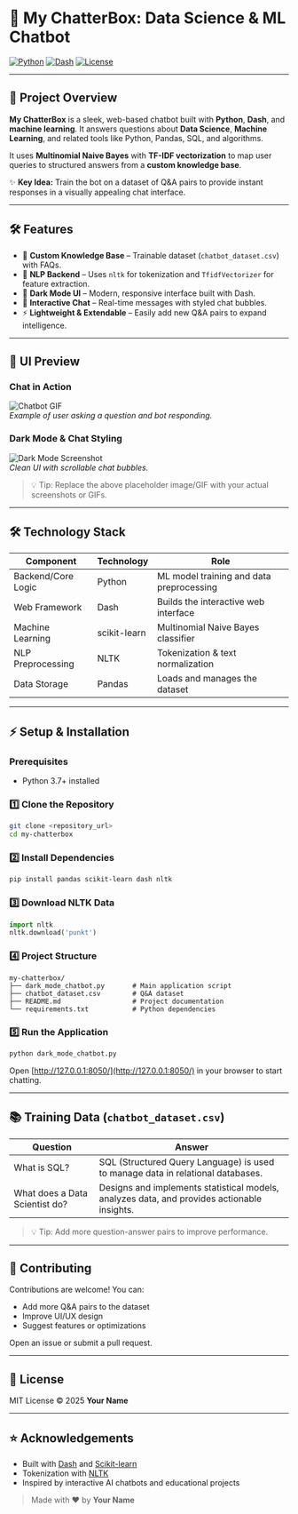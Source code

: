 # 💬 My ChatterBox: Data Science & ML Chatbot

[![Python](https://img.shields.io/badge/Python-3.11-blue?logo=python&logoColor=white)](https://www.python.org/)
[![Dash](https://img.shields.io/badge/Dash-2.13-blue?logo=plotly&logoColor=white)](https://dash.plotly.com/)
[![License](https://img.shields.io/badge/License-MIT-green)](LICENSE)

---

## 🚀 Project Overview

**My ChatterBox** is a sleek, web-based chatbot built with **Python**, **Dash**, and **machine learning**. It answers questions about **Data Science**, **Machine Learning**, and related tools like Python, Pandas, SQL, and algorithms.  

It uses **Multinomial Naive Bayes** with **TF-IDF vectorization** to map user queries to structured answers from a **custom knowledge base**.

✨ **Key Idea:** Train the bot on a dataset of Q&A pairs to provide instant responses in a visually appealing chat interface.

---

## 🛠 Features

- 📝 **Custom Knowledge Base** – Trainable dataset (`chatbot_dataset.csv`) with FAQs.  
- 🧠 **NLP Backend** – Uses `nltk` for tokenization and `TfidfVectorizer` for feature extraction.  
- 🌙 **Dark Mode UI** – Modern, responsive interface built with Dash.  
- 💬 **Interactive Chat** – Real-time messages with styled chat bubbles.  
- ⚡ **Lightweight & Extendable** – Easily add new Q&A pairs to expand intelligence.

---

## 🌈 UI Preview

### Chat in Action
![Chatbot GIF](https://media.giphy.com/media/l0HlNaQ6gWfllcjDO/giphy.gif)  
*Example of user asking a question and bot responding.*

### Dark Mode & Chat Styling
![Dark Mode Screenshot](https://via.placeholder.com/600x300.png?text=Chatbot+Dark+Mode+Screenshot)  
*Clean UI with scrollable chat bubbles.*

> 💡 Tip: Replace the above placeholder image/GIF with your actual screenshots or GIFs.

---

## 🛠 Technology Stack

| Component            | Technology      | Role                                                      |
|----------------------|----------------|-----------------------------------------------------------|
| Backend/Core Logic    | Python         | ML model training and data preprocessing                 |
| Web Framework         | Dash           | Builds the interactive web interface                     |
| Machine Learning      | scikit-learn   | Multinomial Naive Bayes classifier                        |
| NLP Preprocessing     | NLTK           | Tokenization & text normalization                         |
| Data Storage          | Pandas         | Loads and manages the dataset                              |

---

## ⚡ Setup & Installation

### Prerequisites
- Python 3.7+ installed

### 1️⃣ Clone the Repository
```bash
git clone <repository_url>
cd my-chatterbox
```

### 2️⃣ Install Dependencies
```bash
pip install pandas scikit-learn dash nltk
```

### 3️⃣ Download NLTK Data
```python
import nltk
nltk.download('punkt')
```

### 4️⃣ Project Structure
```
my-chatterbox/
├── dark_mode_chatbot.py       # Main application script
├── chatbot_dataset.csv        # Q&A dataset
├── README.md                  # Project documentation
└── requirements.txt           # Python dependencies
```

### 5️⃣ Run the Application
```bash
python dark_mode_chatbot.py
```
Open [http://127.0.0.1:8050/](http://127.0.0.1:8050/) in your browser to start chatting.

---

## 📚 Training Data (`chatbot_dataset.csv`)

| Question                   | Answer                                                                 |
|-----------------------------|------------------------------------------------------------------------|
| What is SQL?               | SQL (Structured Query Language) is used to manage data in relational databases. |
| What does a Data Scientist do? | Designs and implements statistical models, analyzes data, and provides actionable insights. |

> 💡 Tip: Add more question-answer pairs to improve performance.

---

## 🤝 Contributing
Contributions are welcome! You can:

- Add more Q&A pairs to the dataset  
- Improve UI/UX design  
- Suggest features or optimizations  

Open an issue or submit a pull request.

---

## 📄 License
MIT License © 2025 **Your Name**

---

## ⭐ Acknowledgements
- Built with [Dash](https://dash.plotly.com/) and [Scikit-learn](https://scikit-learn.org/)  
- Tokenization with [NLTK](https://www.nltk.org/)  
- Inspired by interactive AI chatbots and educational projects  

> Made with ❤️ by **Your Name**

